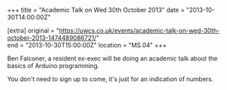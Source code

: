 +++
title = "Academic Talk on Wed 30th October 2013"
date = "2013-10-30T14:00:00Z"

[extra]
original = "https://uwcs.co.uk/events/academic-talk-on-wed-30th-october-2013-1474489086721/"    
end = "2013-10-30T15:00:00Z"
location = "MS.04"
+++

Ben Falconer, a resident ex-exec will be doing an academic talk about the basics of Arduino programming.

You don't need to sign up to come, it's just for an indication of numbers.

